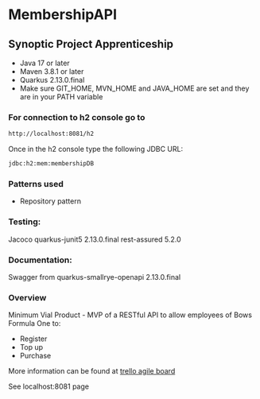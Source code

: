 # MembershipAPI
## Synoptic Project Apprenticeship

- Java 17 or later
- Maven 3.8.1 or later
- Quarkus 2.13.0.final
- Make sure GIT_HOME, MVN_HOME and JAVA_HOME are set and they are in your PATH variable

### For connection to h2 console go to
```bash
http://localhost:8081/h2
```
Once in the h2 console type the following JDBC URL:
```bash
jdbc:h2:mem:membershipDB
```

### Patterns used
- Repository pattern
### Testing:
Jacoco
quarkus-junit5 2.13.0.final
rest-assured 5.2.0

### Documentation:
Swagger from quarkus-smallrye-openapi 2.13.0.final

### Overview
Minimum Vial Product - MVP of a RESTful API to allow employees of Bows Formula One to:
- Register
- Top up
- Purchase

More information can be found at [trello agile board]

See localhost:8081 page

[trello agile board]: https://trello.com/b/sKd4SgK2/synoptic-project-membership-api
